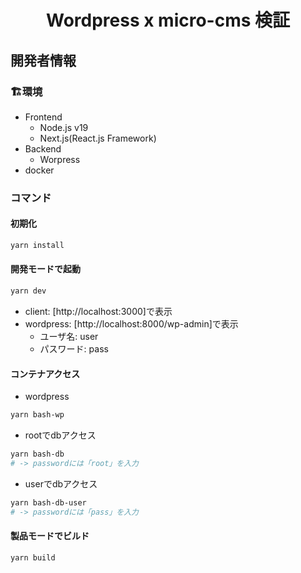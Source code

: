 <div align="center">

# Wordpress x micro-cms 検証

</div>

## 開発者情報

### 🏗️環境

- Frontend
  - Node.js v19
  - Next.js(React.js Framework)
- Backend
  - Worpress
- docker

### コマンド

#### 初期化
```bash
yarn install
```

#### 開発モードで起動
```bash
yarn dev
```
- client: [http://localhost:3000]で表示
- wordpress: [http://localhost:8000/wp-admin]で表示
  - ユーザ名: user
  - パスワード: pass

#### コンテナアクセス

- wordpress

```bash
yarn bash-wp
```

- rootでdbアクセス

```bash
yarn bash-db
# -> passwordには「root」を入力
```

- userでdbアクセス

```bash
yarn bash-db-user
# -> passwordには「pass」を入力
```

#### 製品モードでビルド
```build
yarn build
```

